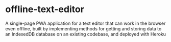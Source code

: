 # offline-text-editor
A single-page PWA application for a text editor that can work in the browser even offline, built by implementing methods for getting and storing data to an IndexedDB database on an existing codebase, and deployed with Heroku 
